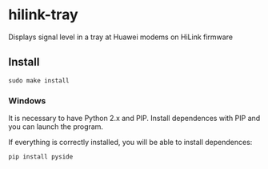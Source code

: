# hilink-tray
 Displays signal level in a tray at Huawei modems on HiLink firmware
## Install
	sudo make install
### Windows
 It is necessary to have Python 2.x and PIP. Install dependences with PIP and you can launch the program.
 
 If everything is correctly installed, you will be able to install dependences:
 
	pip install pyside
